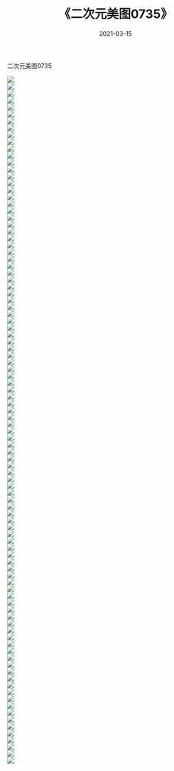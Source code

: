 ﻿---
layout: post
title:  《二次元美图0735》
date:   2021-03-15
img: http://imgx.orgx.ga/二次元/2021/二次元美图0735/000.jpg
categories: [美女, 清纯, 唯美]
---

二次元美图0735

 ![](http://imgx.orgx.ga/二次元/2021/二次元美图0735/001.png) <br>![](http://imgx.orgx.ga/二次元/2021/二次元美图0735/002.png) <br>![](http://imgx.orgx.ga/二次元/2021/二次元美图0735/003.png) <br>![](http://imgx.orgx.ga/二次元/2021/二次元美图0735/004.png) <br>![](http://imgx.orgx.ga/二次元/2021/二次元美图0735/005.png) <br>![](http://imgx.orgx.ga/二次元/2021/二次元美图0735/006.png) <br>![](http://imgx.orgx.ga/二次元/2021/二次元美图0735/007.png) <br>![](http://imgx.orgx.ga/二次元/2021/二次元美图0735/008.png) <br>![](http://imgx.orgx.ga/二次元/2021/二次元美图0735/009.png) <br>![](http://imgx.orgx.ga/二次元/2021/二次元美图0735/010.png) <br>![](http://imgx.orgx.ga/二次元/2021/二次元美图0735/011.png) <br>![](http://imgx.orgx.ga/二次元/2021/二次元美图0735/012.png) <br>![](http://imgx.orgx.ga/二次元/2021/二次元美图0735/013.png) <br>![](http://imgx.orgx.ga/二次元/2021/二次元美图0735/014.png) <br>![](http://imgx.orgx.ga/二次元/2021/二次元美图0735/015.png) <br>![](http://imgx.orgx.ga/二次元/2021/二次元美图0735/016.png) <br>![](http://imgx.orgx.ga/二次元/2021/二次元美图0735/017.png) <br>![](http://imgx.orgx.ga/二次元/2021/二次元美图0735/018.png) <br>![](http://imgx.orgx.ga/二次元/2021/二次元美图0735/019.png) <br>![](http://imgx.orgx.ga/二次元/2021/二次元美图0735/020.png) <br>![](http://imgx.orgx.ga/二次元/2021/二次元美图0735/021.png) <br>![](http://imgx.orgx.ga/二次元/2021/二次元美图0735/022.png) <br>![](http://imgx.orgx.ga/二次元/2021/二次元美图0735/023.png) <br>![](http://imgx.orgx.ga/二次元/2021/二次元美图0735/024.png) <br>![](http://imgx.orgx.ga/二次元/2021/二次元美图0735/025.png) <br>![](http://imgx.orgx.ga/二次元/2021/二次元美图0735/026.png) <br>![](http://imgx.orgx.ga/二次元/2021/二次元美图0735/027.png) <br>![](http://imgx.orgx.ga/二次元/2021/二次元美图0735/028.png) <br>![](http://imgx.orgx.ga/二次元/2021/二次元美图0735/029.png) <br>![](http://imgx.orgx.ga/二次元/2021/二次元美图0735/030.png) <br>![](http://imgx.orgx.ga/二次元/2021/二次元美图0735/031.png) <br>![](http://imgx.orgx.ga/二次元/2021/二次元美图0735/032.png) <br>![](http://imgx.orgx.ga/二次元/2021/二次元美图0735/033.png) <br>![](http://imgx.orgx.ga/二次元/2021/二次元美图0735/034.png) <br>![](http://imgx.orgx.ga/二次元/2021/二次元美图0735/035.png) <br>![](http://imgx.orgx.ga/二次元/2021/二次元美图0735/036.png) <br>![](http://imgx.orgx.ga/二次元/2021/二次元美图0735/037.png) <br>![](http://imgx.orgx.ga/二次元/2021/二次元美图0735/038.png) <br>![](http://imgx.orgx.ga/二次元/2021/二次元美图0735/039.png) <br>![](http://imgx.orgx.ga/二次元/2021/二次元美图0735/040.png) <br>![](http://imgx.orgx.ga/二次元/2021/二次元美图0735/041.png) <br>![](http://imgx.orgx.ga/二次元/2021/二次元美图0735/042.png) <br>![](http://imgx.orgx.ga/二次元/2021/二次元美图0735/043.png) <br>![](http://imgx.orgx.ga/二次元/2021/二次元美图0735/044.png) <br>![](http://imgx.orgx.ga/二次元/2021/二次元美图0735/045.png) <br>![](http://imgx.orgx.ga/二次元/2021/二次元美图0735/046.png) <br>![](http://imgx.orgx.ga/二次元/2021/二次元美图0735/047.png) <br>![](http://imgx.orgx.ga/二次元/2021/二次元美图0735/048.png) <br>![](http://imgx.orgx.ga/二次元/2021/二次元美图0735/049.png) <br>![](http://imgx.orgx.ga/二次元/2021/二次元美图0735/050.png) <br>![](http://imgx.orgx.ga/二次元/2021/二次元美图0735/051.png) <br>![](http://imgx.orgx.ga/二次元/2021/二次元美图0735/052.png) <br>![](http://imgx.orgx.ga/二次元/2021/二次元美图0735/053.png) <br>![](http://imgx.orgx.ga/二次元/2021/二次元美图0735/054.png) <br>![](http://imgx.orgx.ga/二次元/2021/二次元美图0735/055.png) <br>![](http://imgx.orgx.ga/二次元/2021/二次元美图0735/056.png) <br>![](http://imgx.orgx.ga/二次元/2021/二次元美图0735/057.png) <br>![](http://imgx.orgx.ga/二次元/2021/二次元美图0735/058.png) <br>![](http://imgx.orgx.ga/二次元/2021/二次元美图0735/059.png) <br>![](http://imgx.orgx.ga/二次元/2021/二次元美图0735/060.png) <br>![](http://imgx.orgx.ga/二次元/2021/二次元美图0735/061.png) <br>![](http://imgx.orgx.ga/二次元/2021/二次元美图0735/062.png) <br>![](http://imgx.orgx.ga/二次元/2021/二次元美图0735/063.png) <br>![](http://imgx.orgx.ga/二次元/2021/二次元美图0735/064.png) <br>![](http://imgx.orgx.ga/二次元/2021/二次元美图0735/065.png) <br>![](http://imgx.orgx.ga/二次元/2021/二次元美图0735/066.png) <br>![](http://imgx.orgx.ga/二次元/2021/二次元美图0735/067.png) <br>![](http://imgx.orgx.ga/二次元/2021/二次元美图0735/068.png) <br>![](http://imgx.orgx.ga/二次元/2021/二次元美图0735/069.png) <br>![](http://imgx.orgx.ga/二次元/2021/二次元美图0735/070.png) <br>![](http://imgx.orgx.ga/二次元/2021/二次元美图0735/071.png) <br>![](http://imgx.orgx.ga/二次元/2021/二次元美图0735/072.png) <br>![](http://imgx.orgx.ga/二次元/2021/二次元美图0735/073.png) <br>![](http://imgx.orgx.ga/二次元/2021/二次元美图0735/074.png) <br>![](http://imgx.orgx.ga/二次元/2021/二次元美图0735/075.png) <br>![](http://imgx.orgx.ga/二次元/2021/二次元美图0735/076.png) <br>![](http://imgx.orgx.ga/二次元/2021/二次元美图0735/077.png) <br>![](http://imgx.orgx.ga/二次元/2021/二次元美图0735/078.png) <br>![](http://imgx.orgx.ga/二次元/2021/二次元美图0735/079.png) <br>![](http://imgx.orgx.ga/二次元/2021/二次元美图0735/080.png) <br>![](http://imgx.orgx.ga/二次元/2021/二次元美图0735/081.png) <br>![](http://imgx.orgx.ga/二次元/2021/二次元美图0735/082.png) <br>![](http://imgx.orgx.ga/二次元/2021/二次元美图0735/083.png) <br>![](http://imgx.orgx.ga/二次元/2021/二次元美图0735/084.png) <br>![](http://imgx.orgx.ga/二次元/2021/二次元美图0735/085.png) <br>![](http://imgx.orgx.ga/二次元/2021/二次元美图0735/086.png) <br>![](http://imgx.orgx.ga/二次元/2021/二次元美图0735/087.png) <br>![](http://imgx.orgx.ga/二次元/2021/二次元美图0735/088.png) <br>![](http://imgx.orgx.ga/二次元/2021/二次元美图0735/089.png) <br>![](http://imgx.orgx.ga/二次元/2021/二次元美图0735/090.png) <br>![](http://imgx.orgx.ga/二次元/2021/二次元美图0735/091.png) <br>![](http://imgx.orgx.ga/二次元/2021/二次元美图0735/092.png) <br>![](http://imgx.orgx.ga/二次元/2021/二次元美图0735/093.png) <br>![](http://imgx.orgx.ga/二次元/2021/二次元美图0735/094.png) <br>![](http://imgx.orgx.ga/二次元/2021/二次元美图0735/095.png) <br>![](http://imgx.orgx.ga/二次元/2021/二次元美图0735/096.png) <br>![](http://imgx.orgx.ga/二次元/2021/二次元美图0735/097.png) <br>![](http://imgx.orgx.ga/二次元/2021/二次元美图0735/098.png) <br>![](http://imgx.orgx.ga/二次元/2021/二次元美图0735/099.png) <br>![](http://imgx.orgx.ga/二次元/2021/二次元美图0735/100.png) <br>